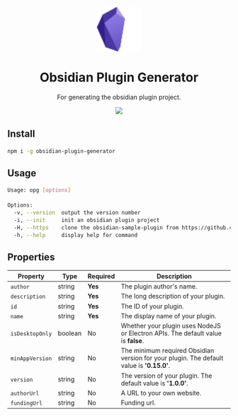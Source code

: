 <!--
 * @Author: luhaifeng666 youzui@hotmail.com
 * @Date: 2022-12-07 18:47:33
 * @LastEditors: haifeng.lu
 * @LastEditTime: 2022-12-09 00:48:19
 * @Description: 
-->

<p align="center">
  <img src='./logo.svg' width="100" />
</p>

<h1 align="center">Obsidian Plugin Generator</h1>

<p align="center">For generating the obsidian plugin project.</p>

<p align="center">
  <img src="https://img.shields.io/badge/obsidian--plugin--generator-v1.0.5-orange" />
</p>

## Install

``` bash
npm i -g obsidian-plugin-generator
```

## Usage

```bash
Usage: opg [options]

Options:
  -v, --version  output the version number
  -i, --init     init an obsidian plugin project
  -H, --https    clone the obsidian-sample-plugin from https://github.com/obsidianmd/obsidian-sample-plugin.git.
  -h, --help     display help for command
```

## Properties

| Property        | Type    | Required | Description                                                                                |
|-----------------|---------|----------|--------------------------------------------------------------------------------------------|
| `author`        | string  | **Yes**  | The plugin author's name.                                                                  |
| `description`   | string  | **Yes**  | The long description of your plugin.                                                       |
| `id`            | string  | **Yes**  | The ID of your plugin.                                                                     |
| `name`          | string  | **Yes**  | The display name of your plugin.                                                           |
| `isDesktopOnly` | boolean | No       | Whether your plugin uses NodeJS or Electron APIs. The default value is **false**.          |
| `minAppVersion` | string  | No       | The minimum required Obsidian version for your plugin. The default value is **'0.15.0'**.  |
| `version`       | string  | No       | The version of your plugin. The default value is **'1.0.0'**.                              |
| `authorUrl`     | string  | No       | A URL to your own website.                                                                 |
| `fundingUrl`    | string  | No       | Funding url.                                                                               |
